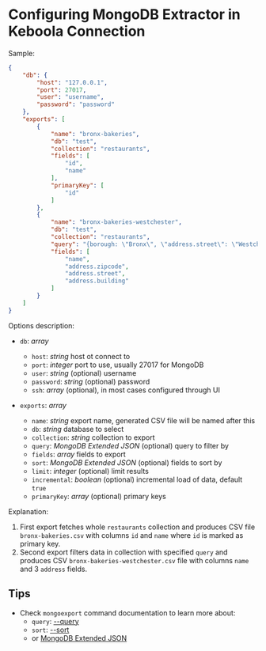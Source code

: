 # Configuring MongoDB Extractor in Keboola Connection

Sample:

```json
{
    "db": {
        "host": "127.0.0.1",
        "port": 27017,
        "user": "username",
        "password": "password"
    },
    "exports": [
        {
            "name": "bronx-bakeries",
            "db": "test",
            "collection": "restaurants",
            "fields": [
                "id",
                "name"
            ],
            "primaryKey": [
                "id"
            ]
        },
        {
            "name": "bronx-bakeries-westchester",
            "db": "test",
            "collection": "restaurants",
            "query": "{borough: \"Bronx\", \"address.street\": \"Westchester Avenue\"}",
            "fields": [
                "name",
                "address.zipcode",
                "address.street",
                "address.building"
            ]
        }
    ]
}
```

Options description:

- `db`: *array*
    - `host`: *string* host ot connect to
    - `port`: *integer* port to use, usually 27017 for MongoDB
    - `user`: *string* (optional) username
    - `password`: *string* (optional) password
    - `ssh`: *array* (optional), in most cases configured through UI

- `exports`: *array*
    - `name`: *string* export name, generated CSV file will be named after this
    - `db`: *string* database to select
    - `collection`: *string* collection to export
    - `query`: *MongoDB Extended JSON* (optional) query to filter by
    - `fields`: *array* fields to export
    - `sort`: *MongoDB Extended JSON* (optional) fields to sort by
    - `limit`: *integer* (optional) limit results
    - `incremental`: *boolean* (optional) incremental load of data, default `true`
    - `primaryKey`: *array* (optional) primary keys

Explanation:

1. First export fetches whole `restaurants` collection and produces CSV file `bronx-bakeries.csv`
with columns `id` and `name` where `id` is marked as primary key.
2. Second export filters data in collection with specified `query` and produces CSV
`bronx-bakeries-westchester.csv` file with columns `name` and 3 `address` fields.

## Tips

- Check `mongoexport` command documentation to learn more about:
    - `query`: [--query](https://docs.mongodb.org/v3.2/reference/program/mongoexport/#cmdoption--query)
    - `sort`: [--sort](https://docs.mongodb.org/v3.2/reference/program/mongoexport/#cmdoption--sort)
    - or [MongoDB Extended JSON](https://docs.mongodb.org/v3.2/reference/mongodb-extended-json/)

